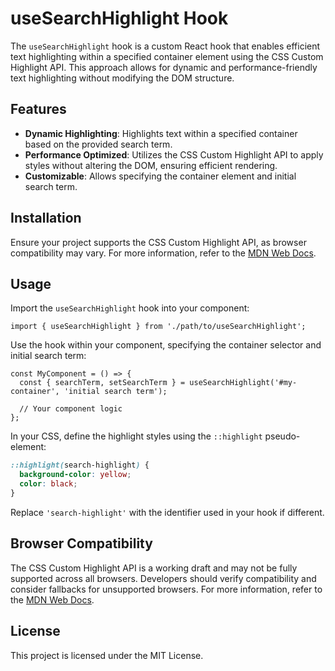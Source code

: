 # useSearchHighlight Hook

The `useSearchHighlight` hook is a custom React hook that enables efficient text highlighting within a specified container element using the CSS Custom Highlight API. This approach allows for dynamic and performance-friendly text highlighting without modifying the DOM structure.

## Features

- **Dynamic Highlighting**: Highlights text within a specified container based on the provided search term.
- **Performance Optimized**: Utilizes the CSS Custom Highlight API to apply styles without altering the DOM, ensuring efficient rendering.
- **Customizable**: Allows specifying the container element and initial search term.

## Installation

Ensure your project supports the CSS Custom Highlight API, as browser compatibility may vary. For more information, refer to the [MDN Web Docs](https://developer.mozilla.org/en-US/docs/Web/API/CSS_Custom_Highlight_API).

## Usage

Import the `useSearchHighlight` hook into your component:


```tsx
import { useSearchHighlight } from './path/to/useSearchHighlight';
```


Use the hook within your component, specifying the container selector and initial search term:


```tsx
const MyComponent = () => {
  const { searchTerm, setSearchTerm } = useSearchHighlight('#my-container', 'initial search term');

  // Your component logic
};
```


In your CSS, define the highlight styles using the `::highlight` pseudo-element:


```css
::highlight(search-highlight) {
  background-color: yellow;
  color: black;
}
```


Replace `'search-highlight'` with the identifier used in your hook if different.

## Browser Compatibility

The CSS Custom Highlight API is a working draft and may not be fully supported across all browsers. Developers should verify compatibility and consider fallbacks for unsupported browsers. For more information, refer to the [MDN Web Docs](https://developer.mozilla.org/en-US/docs/Web/API/CSS_Custom_Highlight_API).

## License

This project is licensed under the MIT License. 
